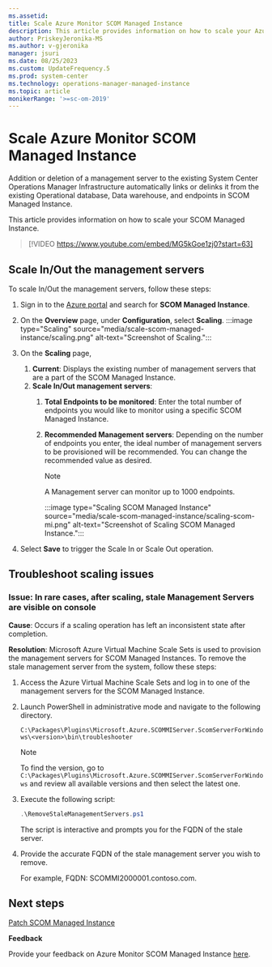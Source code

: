 ```yaml
---
ms.assetid: 
title: Scale Azure Monitor SCOM Managed Instance
description: This article provides information on how to scale your Azure Monitor SCOM Managed Instance.
author: PriskeyJeronika-MS
ms.author: v-gjeronika
manager: jsuri
ms.date: 08/25/2023
ms.custom: UpdateFrequency.5
ms.prod: system-center
ms.technology: operations-manager-managed-instance
ms.topic: article
monikerRange: '>=sc-om-2019'
---
```


# Scale Azure Monitor SCOM Managed Instance

Addition or deletion of a management server to the existing System Center Operations Manager Infrastructure automatically links or delinks it from the existing Operational database, Data warehouse, and endpoints in SCOM Managed Instance.

This article provides information on how to scale your SCOM Managed Instance.

> [!VIDEO https://www.youtube.com/embed/MG5kGoe1zj0?start=63]

## Scale In/Out the management servers

To scale In/Out the management servers, follow these steps:

1. Sign in to the [Azure portal](https://portal.azure.com/) and search for **SCOM Managed Instance**.
1. On the **Overview** page, under **Configuration**, select **Scaling**.
     :::image type="Scaling" source="media/scale-scom-managed-instance/scaling.png" alt-text="Screenshot of Scaling.":::
1. On the **Scaling** page,
    1. **Current**: Displays the existing number of management servers that are a part of the SCOM Managed Instance.
    1. **Scale In/Out management servers**:
        1. **Total Endpoints to be monitored**: Enter the total number of endpoints you would like to monitor using a specific SCOM Managed Instance.
        1. **Recommended Management servers**: Depending on the number of endpoints you enter, the ideal number of management servers to be provisioned will be recommended. You can change the recommended value as desired.

           >[!Note]
           >A Management server can monitor up to 1000 endpoints. 

           :::image type="Scaling SCOM Managed Instance" source="media/scale-scom-managed-instance/scaling-scom-mi.png" alt-text="Screenshot of Scaling SCOM Managed Instance.":::
 
1. Select **Save** to trigger the Scale In or Scale Out operation.

## Troubleshoot scaling issues

### Issue: In rare cases, after scaling, stale Management Servers are visible on console

**Cause**: Occurs if a scaling operation has left an inconsistent state after completion.

**Resolution**: Microsoft Azure Virtual Machine Scale Sets is used to provision the management servers for SCOM Managed Instances. To remove the stale management server from the system, follow these steps:

1. Access the Azure Virtual Machine Scale Sets and log in to one of the management servers for the SCOM Managed Instance.

2. Launch PowerShell in administrative mode and navigate to the following directory.

    `C:\Packages\Plugins\Microsoft.Azure.SCOMMIServer.ScomServerForWindows\<version>\bin\troubleshooter`

    >[!Note]
    >To find the version, go to `C:\Packages\Plugins\Microsoft.Azure.SCOMMIServer.ScomServerForWindows` and review all available versions and then select the latest one.

3. Execute the following script:

    ```powershell
    .\RemoveStaleManagementServers.ps1 
    ```

    The script is interactive and prompts you for the FQDN of the stale server.  

4. Provide the accurate FQDN of the stale management server you wish to remove.

    For example, FQDN: SCOMMI2000001.contoso.com.

## Next steps

[Patch SCOM Managed Instance](patch-scom-managed-instance.md)

**Feedback**

Provide your feedback on Azure Monitor SCOM Managed Instance [here](https://forms.office.com/pages/responsepage.aspx?id=v4j5cvGGr0GRqy180BHbR8_G7TnWWL9AgnUEG-odf9BUNkhBQ0s4NUIxVTY5UjBSUzhENUZVNlNVUS4u).
